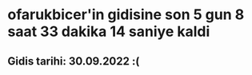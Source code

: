 # ofarukbicer'in gidisine son 5 gun 8 saat 33 dakika 14 saniye kaldi

## Gidis tarihi: 30.09.2022 :(